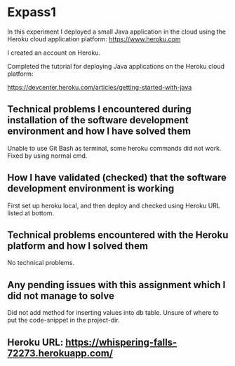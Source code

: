 # Expass1
In this experiment I deployed a small Java application in the cloud using the Heroku cloud application platform: https://www.heroku.com

I created an account on Heroku.

Completed the tutorial for deploying Java applications on the Heroku cloud platform:

https://devcenter.heroku.com/articles/getting-started-with-java

## Technical problems I encountered during installation of the software development environment and how I have solved them
Unable to use Git Bash as terminal, some heroku commands did not work. Fixed by using normal cmd.

## How I have validated (checked) that the software development environment is working
First set up heroku local, and then deploy and checked using Heroku URL listed at bottom.

## Technical problems encountered with the Heroku platform and how I solved them
No technical problems.

## Any pending issues with this assignment which I did not manage to solve
Did not add method for inserting values into db table. Unsure of where to put the code-snippet in the project-dir.

## Heroku URL: https://whispering-falls-72273.herokuapp.com/
